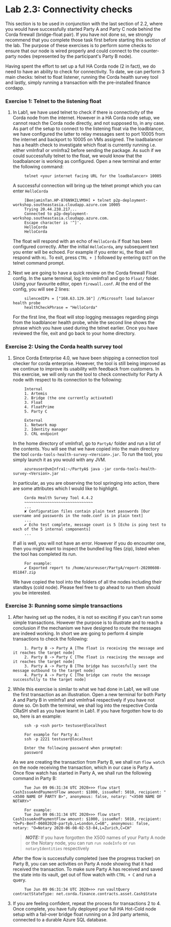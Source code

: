 # Lab 2.3: Connectivity checks

This section is to be used in conjunction with the last section of 2.2, where you would have successfully started Party A and Party C node behind the Corda firewall (bridge-float pair).
If you have not done so, we strongly recommend that you complete those task first before starting this section of the lab.
The purpose of these exercises is to perform some checks to ensure that our node is wired properly and could connect to the counter-party nodes (represented by the participant's Party B node).  

Having spent the effort to set up a full HA Corda node (2 in fact), we do need to have an ability to check for connectivity. 
To date, we can perform 3 main checks: telnet to float listener, running the Corda health survey tool and lastly, simply running a transaction with the pre-installed finance cordapp.
 
### Exercise 1: Telnet to the listening float
1. In Lab1, we have used telnet to check if there is connectivity of the Corda node from the internet.
However in a HA Corda node setup, we cannot reach the Corda node directly, and not supposed to, in any case.
As part of the setup to connect to the listening float via the loadblancer, we have configured the latter to relay messages sent to port 10005 from the internet and backport to 10005 on VMs assigned.
The loadbalancer has a health check to investigate which float is currently running i.e. either vmInfra1 or vmInfra2 before sending the package.
As such if we could successfully telnet to the float, we would know that the loadbalancer is working as configured.
Open a new terminal and enter the following command:
   ````
        telnet <your internet facing URL for the loadbalancer> 10005
   ````
   A successful connection will bring up the telnet prompt which you can enter `HelloCorda`
   ````
        [BenjaminTan.HP-876N9KILVM9H] ➤ telnet p2p-deployment-workshop.southeastasia.cloudapp.azure.com 10005
        Trying 20.44.238.217...
        Connected to p2p-deployment-workshop.southeastasia.cloudapp.azure.com.
        Escape character is '^]'.
        HelloCorda
        HelloCorda
   ````
   The float will respond with an echo of `HelloCorda` if float has been configured correctly.
   After the initial `HelloCorda`, any subsequent text you enter will be echoed. 
   For example if you enter `Hi`, the float will respond with `Hi`.
   To exit, press `CTRL + ]` followed by entering `QUIT` on the telnet command prompt.
   
2. Next we are going to have a quick review on the Corda firewall Float config. 
   In the same terminal, log into vmInfra1 and go to `Float/` folder.
   Using your favourite editor, open `firewall.conf`.
   At the end of the config, you will see 2 lines:
   ````
        silencedIPs = ["168.63.129.16"] //Microsoft load balancer health probe
        healthCheckPhrase = "HelloCorda"
   ````
   For the first line, the float will stop logging messages regarding pings from the loadblancer health probe, while the second line shows the phrase which you have used during the telnet earlier.
   Once you have reviewed the file, exit and go back to your home directory.

### Exercise 2: Using the Corda health survey tool
1. Since Corda Enterprise 4.0, we have been shipping a connection tool checker for corda enterprise. 
However, the tool is still being improved as we continue to improve its usability with feedback from customers.
In this exercise, we will only run the tool to check connectivity for Party A node with respect to its connection to the following:
   ````
        Internal
        1. Artemis
        2. Bridge (the one currently activated)
        3. Float
        4. FloatPrime
        5. Party C
        
        External
        1. Network map
        2. Identity manager
        3. CRL endpoint
   ```` 
   In the home directory of vmInfra1, go to `PartyA/` folder and run a list of the contents.
   You will see that we have copied into the main directory the tool `corda-tools-health-survey-<Version>.jar`.
   To run the tool, you simply launch it as you would with any JVM.
   ````
        azureuser@vmInfra1:~/PartyA$ java -jar corda-tools-health-survey-<Version>.jar
   ```` 
   In particular, as you are observing the tool springing into action, there are some attributes which I would like to highlight.
   ````
        Corda Health Survey Tool 4.4.2
        ~~~~~~~~~~~~~~~~~~~~~~~~~~~~~~
        ...
        ✘ Configuration files contain plain text passwords [Our username and passwords in the node.conf is in plain text]
        ...
        ✔ Echo test complete, message count is 5 [Echo is ping test to each of the 5 internal components]
        ...
   ````
   If all is well, you will not have an error. 
   However if you do encounter one, then you might want to inspect the bundled log files (zip), listed when the tool has completed its run.
   ````
        For example:
        ✔ Exported report to /home/azureuser/PartyA/report-20200608-051847.zip
   ````
   We have copied the tool into the folders of all the nodes including their standbys (cold node). Please feel free to go ahead to run them should you be interested.
   
### Exercise 3: Running some simple transactions
1. After having set up the nodes, it is not so exciting if you can't run some simple transactions. 
However the purpose is to illustrate and to reach a conclusion if the mechanism we have designed to route the messages are indeed working.
In short we are going to perform 4 simple transactions to check the following:
   ````
        1. Party B -> Party A [The float is receiving the message and it reaches the target node]
        2. Party B -> Party C [The float is reaciving the message and it reaches the target node]
        3. Party A -> Party B [The bridge has succesfully sent the message outbound to the target node]
        4. Party A -> Party C [The bridge can route the message successfully to the target node]
   ````
2. While this exercise is similar to what we had done in Lab1, we will use the first transaction as an illustration. 
Open a new terminal for both Party A and Party B in vmInfra1 and vmInfra4 respectively if you have not done so.
On both the terminal, we shall log into the respective Corda CRaSH shell as you have learnt in Lab1.
If you have forgotten how to do so, here is an example:
   ````
        ssh -p <ssh port> testuser@localhost
        
        For example for Party A:
        ssh -p 2221 testuser@localhost
        
        Enter the following password when prompted:
        password 
   ````
   As we are creating the transaction from Party B, we shall run `flow watch` on the node receiving the transaction, which in our case is Party A.
   Once flow watch has started in Party A, we shall run the following command in Party B:
   ````
        Tue Jun 09 06:31:34 UTC 2020>>> flow start CashIssueAndPaymentFlow amount: $1000, issueRef: 5010, recipient: "<X500 NAME OF PARTY B>", anonymous: false, notary: "<X500 NAME OF NOTARY>"
                
        For example:
        Tue Jun 09 06:31:34 UTC 2020>>> flow start CashIssueAndPaymentFlow amount: $1000, issueRef: 5010, recipient: "O=Ps-BenT-06082020-partyb,L=London,C=GB", anonymous: false, notary: "O=Notary 2020-06-08-02-53-04,L=Zurich,C=CH"
   ````
   > **_NOTE:_** If you have forgotten the X500 names of your Party A node or the Notary node, you can run `run nodeInfo` or `run notaryIdentities` respectively
   
   After the flow is successfully completed (see the progress tracker) on Party B, you can see activities on Party A node showing that it had received the transaction.
   To make sure Party A has received and saved the state into its vault, get out of flow watch with `CTRL + C` and run a query.
   ````
        Tue Jun 09 06:31:34 UTC 2020>>> run vaultQuery contractStateType: net.corda.finance.contracts.asset.Cash$State
   ````
3. If you are feeling confident, repeat the process for transactions 2 to 4. 
Once complete, you have fully deployed your full HA Hot-Cold node setup with a fail-over bridge float running on a 3rd party artemis, connected to a durable Azure SQL database.   
   
  
      
    
    
    
 
     